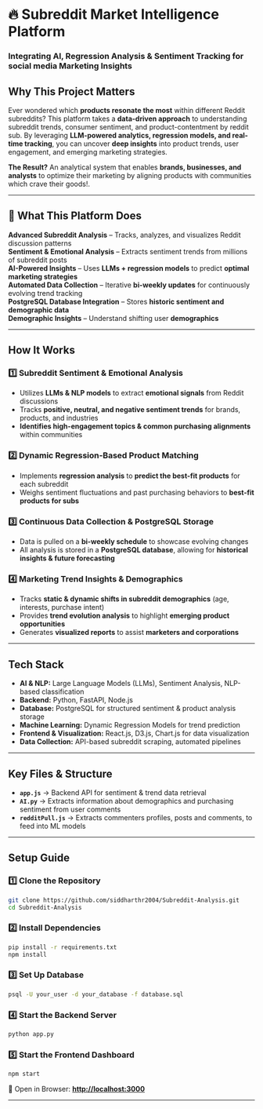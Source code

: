 # 🔥 **Subreddit Market Intelligence Platform**  
### **Integrating AI, Regression Analysis & Sentiment Tracking for social media Marketing Insights**  

## **Why This Project Matters**  
 Ever wondered which **products resonate the most** within different Reddit subreddits? This platform takes a **data-driven approach** to understanding subreddit trends, consumer sentiment, and product-contentment by reddit sub. By leveraging **LLM-powered analytics, regression models, and real-time tracking**, you can uncover **deep insights** into product trends, user engagement, and emerging marketing strategies.  

 **The Result?** An analytical system that enables **brands, businesses, and analysts** to optimize their marketing by aligning products with communities which crave their goods!.  

---  

## 🤔 **What This Platform Does**  
 **Advanced Subreddit Analysis** – Tracks, analyzes, and visualizes Reddit discussion patterns   
 **Sentiment & Emotional Analysis** – Extracts sentiment trends from millions of subreddit posts   
 **AI-Powered Insights** – Uses **LLMs + regression models** to predict **optimal marketing strategies**   
 **Automated Data Collection** – Iterative **bi-weekly updates** for continuously evolving trend tracking   
 **PostgreSQL Database Integration** – Stores **historic sentiment and demographic data**   
 **Demographic Insights** – Understand shifting user **demographics**  

---  

##  **How It Works**  
### **1️⃣ Subreddit Sentiment & Emotional Analysis**  
- Utilizes **LLMs & NLP models** to extract **emotional signals** from Reddit discussions  
- Tracks **positive, neutral, and negative sentiment trends** for brands, products, and industries  
- **Identifies high-engagement topics & common purchasing alignments** within communities  

### **2️⃣ Dynamic Regression-Based Product Matching**  
- Implements **regression analysis** to **predict the best-fit products** for each subreddit  
- Weighs sentiment fluctuations and past purchasing behaviors to **best-fit products for subs**  

### **3️⃣ Continuous Data Collection & PostgreSQL Storage**  
- Data is pulled on a **bi-weekly schedule** to showcase evolving changes  
- All analysis is stored in a **PostgreSQL database**, allowing for **historical insights & future forecasting**  

### **4️⃣ Marketing Trend Insights & Demographics**  
- Tracks **static & dynamic shifts in subreddit demographics** (age, interests, purchase intent)  
- Provides **trend evolution analysis** to highlight **emerging product opportunities**  
- Generates **visualized reports** to assist **marketers and corporations**  

---  

##  **Tech Stack**  
- **AI & NLP:** Large Language Models (LLMs), Sentiment Analysis, NLP-based classification   
- **Backend:** Python, FastAPI, Node.js  
- **Database:** PostgreSQL for structured sentiment & product analysis storage   
- **Machine Learning:** Dynamic Regression Models for trend prediction   
- **Frontend & Visualization:** React.js, D3.js, Chart.js for data visualization   
- **Data Collection:** API-based subreddit scraping, automated pipelines   

---  

##  **Key Files & Structure**  
- **`app.js`** → Backend API for sentiment & trend data retrieval  
- **`AI.py`** → Extracts information about demographics and purchasing sentiment from user comments  
- **`redditPull.js`** → Extracts commenters profiles, posts and comments, to feed into ML models  

---  

##  **Setup Guide**  
### 1️⃣ Clone the Repository  
```bash  
git clone https://github.com/siddharthr2004/Subreddit-Analysis.git  
cd Subreddit-Analysis  
```  

### 2️⃣ Install Dependencies  
```bash  
pip install -r requirements.txt  
npm install  
```  

### 3️⃣ Set Up Database  
```bash  
psql -U your_user -d your_database -f database.sql  
```  

### 4️⃣ Start the Backend Server  
```bash  
python app.py  
```  

### 5️⃣ Start the Frontend Dashboard  
```bash  
npm start  
```  

🔗 Open in Browser: **[http://localhost:3000](http://localhost:3000)**  

---  
